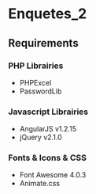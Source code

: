 # Enquetes_2




## Requirements

### PHP Librairies
- PHPExcel
- PasswordLib

### Javascript Librairies
- AngularJS v1.2.15
- jQuery v2.1.0


### Fonts & Icons & CSS
- Font Awesome 4.0.3
- Animate.css
